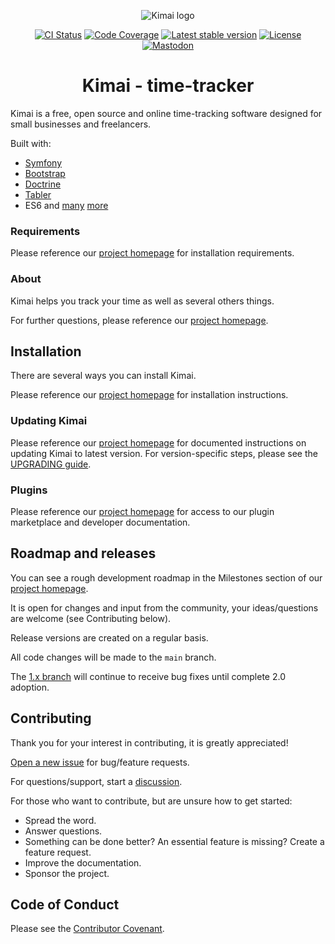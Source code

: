 <p align="center">
    <img src="https://raw.githubusercontent.com/kimai/images/main/repository-header.png" alt="Kimai logo">
</p>

<p align="center">
    <a href="https://github.com/kimai/kimai/actions"><img alt="CI Status" src="https://github.com/kimai/kimai/workflows/CI/badge.svg"></a>
    <a href="https://codecov.io/gh/kimai/kimai"><img alt="Code Coverage" src="https://codecov.io/gh/kimai/kimai/branch/main/graph/badge.svg"></a>
    <a href="https://packagist.org/packages/kimai/kimai"><img alt="Latest stable version" src="https://poser.pugx.org/kimai/kimai/v/stable"></a>
    <a href="https://www.gnu.org/licenses/agpl-3.0.en.html"><img alt="License" src="https://poser.pugx.org/kimai/kimai/license"></a>
    <a href="https://phpc.social/@kimai" rel="me"><img alt="Mastodon" src="https://img.shields.io/badge/toot-%40kimai-8c8dff"></a>
</p>

<h1 align="center">Kimai - time-tracker</h1>

Kimai is a free, open source and online time-tracking software designed for small businesses and freelancers. 

Built with:
- [Symfony](https://github.com/symfony/symfony)
- [Bootstrap](https://github.com/twbs/bootstrap)
- [Doctrine](https://github.com/doctrine/)
- [Tabler](https://github.com/kevinpapst/TablerBundle/)
- ES6 and [many](composer.json) [more](package.json)

### Requirements

Please reference our [project homepage](https://www.kimai.org/) for installation requirements.

### About

Kimai helps you track your time as well as several others things.

For further questions, please reference our [project homepage]([url](https://www.kimai.org/)).

## Installation

There are several ways you can install Kimai.

Please reference our [project homepage]([url](https://www.kimai.org/)) for installation instructions.

### Updating Kimai

Please reference our [project homepage]([url](https://www.kimai.org/)) for documented instructions on updating Kimai to latest version. For version-specific steps, please see the [UPGRADING guide](UPGRADING.md).

### Plugins

Please reference our [project homepage](https://www.kimai.org/) for access to our plugin marketplace and developer documentation.

## Roadmap and releases

You can see a rough development roadmap in the Milestones section of our [project homepage](https://www.kimai.org/).

It is open for changes and input from the community, your ideas/questions are welcome (see Contributing below).

Release versions are created on a regular basis.

All code changes will be made to the `main` branch.

The [1.x branch](https://github.com/kimai/kimai/tree/1.x) will continue to receive bug fixes until complete 2.0 adoption.

## Contributing

Thank you for your interest in contributing, it is greatly appreciated!

[Open a new issue](https://github.com/kimai/kimai/issues) for bug/feature requests.

For questions/support, start a [discussion](https://github.com/kimai/kimai/discussions).

For those who want to contribute, but are unsure how to get started:
- Spread the word.
- Answer questions.
- Something can be done better? An essential feature is missing? Create a feature request.
- Improve the documentation.
- Sponsor the project.

## Code of Conduct

Please see the [Contributor Covenant](https://www.contributor-covenant.org/).
